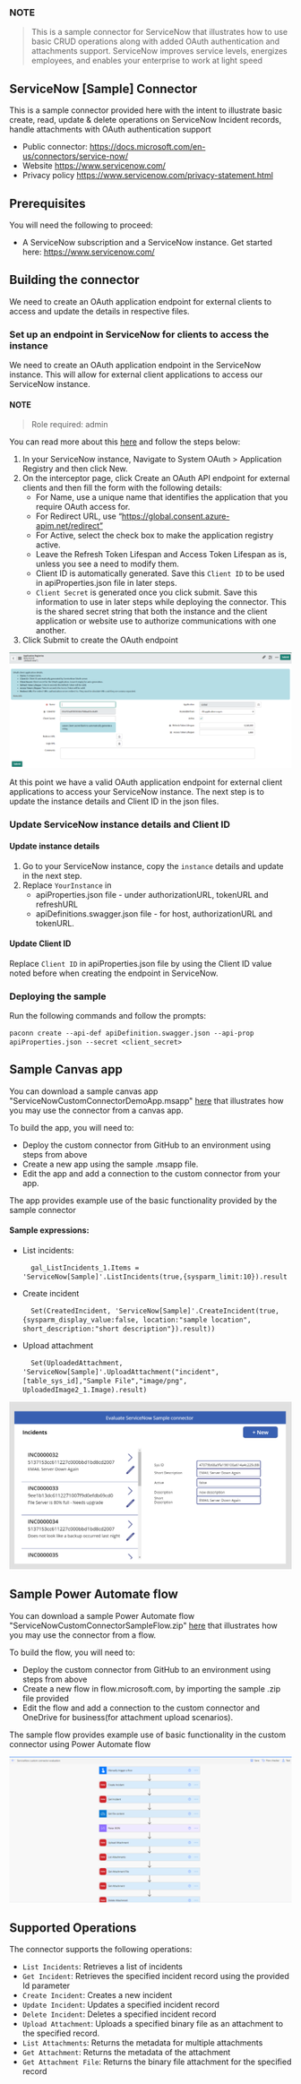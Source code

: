 
### NOTE
> This is a sample connector for ServiceNow that illustrates how to use basic CRUD operations along with added OAuth authentication and attachments support. ServiceNow improves service levels, energizes employees, and enables your enterprise to work at light speed

## ServiceNow [Sample] Connector
This is a sample connector provided here with the intent to illustrate basic create, read, update & delete operations on ServiceNow Incident records, handle attachments with OAuth authentication support

- Public connector: https://docs.microsoft.com/en-us/connectors/service-now/
- Website	https://www.servicenow.com/
- Privacy policy	https://www.servicenow.com/privacy-statement.html

## Prerequisites
You will need the following to proceed:
* A ServiceNow subscription and a ServiceNow instance. Get started here: https://www.servicenow.com/

## Building the connector
We need to create an OAuth application endpoint for external clients to access and update the details in respective files. 


### Set up an endpoint in ServiceNow for clients to access the instance
We need to create an OAuth application endpoint in the ServiceNow instance. This will allow for external client applications to access our ServiceNow instance. 

#### NOTE
> Role required: admin

You can read more about this [here](https://docs.servicenow.com/bundle/paris-platform-administration/page/administer/security/task/t_CreateEndpointforExternalClients.html) and follow the steps below:

1. In your ServiceNow instance, Navigate to System OAuth > Application Registry and then click New.
2. On the interceptor page, click Create an OAuth API endpoint for external clients and then fill the form with the following details:
    - For Name, use a unique name that identifies the application that you require OAuth access for. 
    - For Redirect URL, use “https://global.consent.azure-apim.net/redirect”
    - For Active, select the check box to make the application registry active.
    - Leave the Refresh Token Lifespan and Access Token Lifespan as is, unless you see a need to modify them. 
    - Client ID is automatically generated. Save this `Client ID` to be used in apiProperties.json file in later steps. 
    - `Client Secret` is generated once you click submit. Save this information to use in later steps while deploying the connector. This is the shared secret string that both the instance and the client application or website use to authorize communications with one another.
3. Click Submit to create the OAuth endpoint 

![Application Registry interface](Images/ApplicationRegistry.png)

At this point we have a valid OAuth application endpoint for external client applications to access your ServiceNow instance. The next step is to update the instance details and Client ID in the json files. 

### Update ServiceNow instance details and Client ID
#### Update instance details
1. Go to your ServiceNow instance, copy the `instance` details and update in the next step. 
2. Replace `YourInstance` in 
    - apiProperties.json file - under authorizationURL, tokenURL and refreshURL
    - apiDefinitions.swagger.json file - for host, authorizationURL and tokenURL.  

#### Update Client ID
Replace `Client ID` in apiProperties.json file by using the Client ID value noted before when creating the endpoint in ServiceNow. 

### Deploying the sample
Run the following commands and follow the prompts:

```paconn
paconn create --api-def apiDefinition.swagger.json --api-prop apiProperties.json --secret <client_secret>
```

## Sample Canvas app
You can download a sample canvas app "ServiceNowCustomConnectorDemoApp.msapp" [here](https://blogdocuments.blob.core.windows.net/blogdocscontainer/ServiceNowCustomConnectorDemoApp.msapp) that illustrates how you may use the connector from a canvas app.

To build the app, you will need to:
* Deploy the custom connector from GitHub to an environment using steps from above
* Create a new app using the sample .msapp file.
* Edit the app and add a connection to the custom connector from your app. 

The app provides example use of the basic functionality provided by the sample connector

#### Sample expressions:

- List incidents:

        gal_ListIncidents_1.Items = 'ServiceNow[Sample]'.ListIncidents(true,{sysparm_limit:10}).result

- Create incident

        Set(CreatedIncident, 'ServiceNow[Sample]'.CreateIncident(true, {sysparm_display_value:false, location:"sample location", short_description:"short description"}).result))

- Upload attachment

        Set(UploadedAttachment, 'ServiceNow[Sample]'.UploadAttachment("incident",[table_sys_id],"Sample File","image/png", UploadedImage2_1.Image).result)

![App Screen 1](Images/HomeScreen.png)

## Sample Power Automate flow
You can download a sample Power Automate flow "ServiceNowCustomConnectorSampleFlow.zip" [here](https://blogdocuments.blob.core.windows.net/blogdocscontainer/ServiceNowCustomConnectorSampleFlow.zip) that illustrates how you may use the connector from a flow.

To build the flow, you will need to:
* Deploy the custom connector from GitHub to an environment using steps from above
* Create a new flow in flow.microsoft.com, by importing the sample .zip file provided 
* Edit the flow and add a connection to the custom connector and OneDrive for business(for attachment upload scenarios). 

The sample flow provides example use of basic functionality in the custom connector using Power Automate flow

![Flow screenshot](Images/Flow.png)

## Supported Operations
The connector supports the following operations:
* `List Incidents`: Retrieves a list of incidents
* `Get Incident`: Retrieves the specified incident record using the provided Id parameter
* `Create Incident`: Creates a new incident
* `Update Incident`: Updates a specified incident record
* `Delete Incident`: Deletes a specified incident record
* `Upload Attachment`: Uploads a specified binary file as an attachment to the specified record.
* `List Attachments`: Returns the metadata for multiple attachments
* `Get Attachment`: Returns the metadata of the attachment
* `Get Attachment File`: Returns the binary file attachment for the specified record
